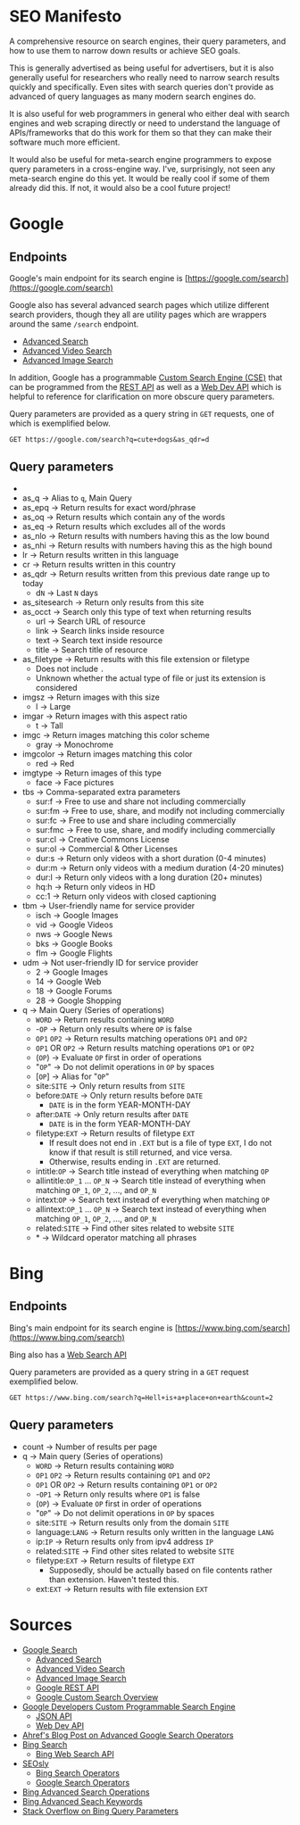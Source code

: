 # SEO Manifesto

A comprehensive resource on search engines, their query parameters,
and how to use them to narrow down results or achieve SEO goals.

This is generally advertised as being useful for advertisers,
but it is also generally useful for researchers who really need
to narrow search results quickly and specifically. Even sites with search
queries don't provide as advanced of query languages as many modern search
engines do.

It is also useful for web programmers in general who either deal
with search engines and web scraping directly or need to understand
the language of APIs/frameworks that do this work for them so that
they can make their software much more efficient.

It would also be useful for meta-search engine programmers to expose
query parameters in a cross-engine way. I've, surprisingly, not seen any meta-search
engine do this yet. It would be really cool if some of them already did
this. If not, it would also be a cool future project!

# Google

## Endpoints

Google's main endpoint for its search engine is [https://google.com/search](https://google.com/search)

Google also has several advanced search pages which utilize different search providers, though they all are utility pages which are wrappers around the same ``/search`` endpoint.
* [Advanced Search](https://google.com/advanced_search)
* [Advanced Video Search](https://www.google.com/advanced_video_search)
* [Advanced Image Search](https://www.google.com/advanced_image_search)

In addition, Google has a programmable [Custom Search Engine (CSE)](https://developers.google.com/custom-search) that can be programmed from the [REST API](https://developers.google.com/custom-search/v1) as well as a [Web Dev API](https://developers.google.com/custom-search/docs/tutorial/implementingsearchbox) which is helpful to reference for clarification on more obscure query parameters.

Query parameters are provided as a query string in ``GET`` requests, one of which is exemplified below.

```
GET https://google.com/search?q=cute+dogs&as_qdr=d
```

## Query parameters

* 
* as_q -> Alias to ``q``, Main Query
* as_epq -> Return results for exact word/phrase
* as_oq -> Return results which contain any of the words 
* as_eq -> Return results which excludes all of the words
* as_nlo -> Return results with numbers having this as the low bound
* as_nhi -> Return results with numbers having this as the high bound
* lr -> Return results written in this language
* cr -> Return results written in this country
* as_qdr -> Return results written from this previous date range up to today
  - d``N`` -> Last ``N`` days
* as_sitesearch -> Return only results from this site
* as_occt -> Search only this type of text when returning results
  - url -> Search URL of resource
  - link -> Search links inside resource
  - text -> Search text inside resource
  - title -> Search title of resource
* as_filetype -> Return results with this file extension or filetype
  - Does not include ``.``
  - Unknown whether the actual type of file or just its extension is considered
* imgsz -> Return images with this size
  - l -> Large
* imgar -> Return images with this aspect ratio
  - t -> Tall
* imgc -> Return images matching this color scheme
  - gray -> Monochrome
* imgcolor -> Return images matching this color
  - red -> Red
* imgtype -> Return images of this type
  - face -> Face pictures
* tbs -> Comma-separated extra parameters
  - sur:f -> Free to use and share not including commercially
  - sur:fm -> Free to use, share, and modify not including commercially
  - sur:fc -> Free to use and share including commercially
  - sur:fmc -> Free to use, share, and modify including commercially
  - sur:cl -> Creative Commons License
  - sur:ol -> Commercial & Other Licenses
  - dur:s -> Return only videos with a short duration (0-4 minutes)
  - dur:m -> Return only videos with a medium duration (4-20 minutes)
  - dur:l -> Return only videos with a long duration (20+ minutes)
  - hq:h -> Return only videos in HD
  - cc:1 -> Return only videos with closed captioning
* tbm -> User-friendly name for service provider
  - isch -> Google Images
  - vid -> Google Videos
  - nws -> Google News
  - bks -> Google Books
  - flm -> Google Flights
* udm -> Not user-friendly ID for service provider
  - 2 -> Google Images
  - 14 -> Google Web
  - 18 -> Google Forums
  - 28 -> Google Shopping
* q -> Main Query (Series of operations)
  - ``WORD`` -> Return results containing ``WORD``
  - -``OP`` -> Return only results where ``OP`` is false
  - ``OP1`` ``OP2`` -> Return results matching operations ``OP1`` and ``OP2``
  - ``OP1`` OR ``OP2`` -> Return results matching operations ``OP1`` or ``OP2``
  - (``OP``) -> Evaluate ``OP`` first in order of operations
  - "``OP``" -> Do not delimit operations in ``OP`` by spaces
  - [``OP``] -> Alias for "``OP``"
  - site:``SITE`` -> Only return results from ``SITE``
  - before:``DATE`` -> Only return results before ``DATE``
    * ``DATE`` is in the form YEAR-MONTH-DAY
  - after:``DATE`` -> Only return results after ``DATE``
    * ``DATE`` is in the form YEAR-MONTH-DAY
  - filetype:``EXT`` -> Return results of filetype ``EXT``
    * If result does not end in ``.EXT`` but is a file of type ``EXT``, I do not know if that result is still returned, and vice versa.
    * Otherwise, results ending in ``.EXT`` are returned.
  - intitle:``OP`` -> Search title instead of everything when matching ``OP``
  - allintitle:``OP_1`` ... ``OP_N`` -> Search title instead of everything when matching ``OP_1``, ``OP_2``, ..., and ``OP_N``
  - intext:``OP`` -> Search text instead of everything when matching ``OP``
  - allintext:``OP_1`` ... ``OP_N`` -> Search text instead of everything when matching ``OP_1``, ``OP_2``, ..., and ``OP_N``
  - related:``SITE`` -> Find other sites related to website ``SITE``
  - \* -> Wildcard operator matching all phrases 

# Bing

## Endpoints

Bing's main endpoint for its search engine is [https://www.bing.com/search](https://www.bing.com/search)

Bing also has a [Web Search API](https://learn.microsoft.com/en-us/bing/search-apis/bing-web-search/reference/endpoints)


Query parameters are provided as a query string in a ``GET`` request exemplified below.
```
GET https://www.bing.com/search?q=Hell+is+a+place+on+earth&count=2
```

## Query parameters

* count -> Number of results per page
* q -> Main query (Series of operations)
  - ``WORD`` -> Return results containing ``WORD``
  - ``OP1`` ``OP2`` -> Return results containing ``OP1`` and ``OP2``
  - ``OP1`` OR ``OP2`` -> Return results containing ``OP1`` or ``OP2``
  - -``OP1`` -> Return only results where ``OP1`` is false
  - (``OP``) -> Evaluate ``OP`` first in order of operations
  - "``OP``" -> Do not delimit operations in ``OP`` by spaces
  - site:``SITE`` -> Return results only from the domain ``SITE``
  - language:``LANG`` -> Return results only written in the language ``LANG``
  - ip:``IP`` -> Return results only from ipv4 address ``IP``
  - related:``SITE`` -> Find other sites related to website ``SITE``
  - filetype:``EXT`` -> Return results of filetype ``EXT``
    * Supposedly, should be actually based on file contents rather than extension. Haven't tested this.
  - ext:``EXT`` -> Return results with file extension ``EXT``

# Sources

* [Google Search](https://www.google.com/search)
  - [Advanced Search](https://www.google.com/advanced_search)
  - [Advanced Video Search](https://www.google.com/advanced_video_search)
  - [Advanced Image Search](https://www.google.com/advanced_image_search)
  - [Google REST API](https://developers.google.com/custom-search/v1)
  - [Google Custom Search Overview](https://developers.google.com/custom-search/docs/overview)
* [Google Developers Custom Programmable Search Engine](https://developers.google.com/custom-search)
  - [JSON API](https://developers.google.com/custom-search/v1)
  - [Web Dev API](https://developers.google.com/custom-search/docs/tutorial/implementingsearchbox)
* [Ahref's Blog Post on Advanced Google Search Operators](https://ahrefs.com/blog/google-advanced-search-operators/)
* [Bing Search](https://www.bing.com/search)
  - [Bing Web Search API](https://learn.microsoft.com/en-us/bing/search-apis/bing-web-search/reference/endpoints)
* [SEOsly](https://seosly.com/)
  - [Bing Search Operators](https://seosly.com/blog/bing-search-operators/)
  - [Google Search Operators](https://seosly.com/blog/google-search-operators/)
* [Bing Advanced Search Operations](https://support.microsoft.com/en-us/topic/advanced-search-options-b92e25f1-0085-4271-bdf9-14aaea720930)
* [Bing Advanced Seach Keywords](https://support.microsoft.com/en-us/topic/advanced-search-keywords-ea595928-5d63-4a0b-9c6b-0b769865e78a)
* [Stack Overflow on Bing Query Parameters](https://webapps.stackexchange.com/questions/111235/what-query-parameters-does-bing-have)
